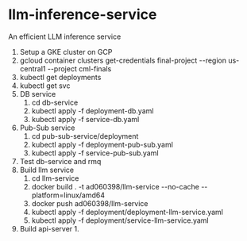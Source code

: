 # llm-inference-service
An efficient LLM inference service

1. Setup a GKE cluster on GCP
2. gcloud container clusters get-credentials final-project --region us-central1 --project cml-finals
3. kubectl get deployments
4. kubectl get svc
5. DB service
   1. cd db-service
   2. kubectl apply -f deployment-db.yaml
   3. kubectl apply -f service-db.yaml
6. Pub-Sub service
   1. cd pub-sub-service/deployment
   2. kubectl apply -f deployment-pub-sub.yaml
   3. kubectl apply -f service-pub-sub.yaml
7. Test db-service and rmq
8. Build llm service
   1. cd llm-service
   2. docker build . -t ad060398/llm-service --no-cache --platform=linux/amd64
   3. docker push ad060398/llm-service
   4.  kubectl apply -f deployment/deployment-llm-service.yaml
   5.  kubectl apply -f deployment/service-llm-service.yaml
9. Build api-server
   1.  
